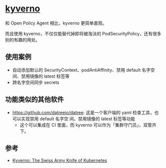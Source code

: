 # [kyverno](https://github.com/kyverno/kyverno)

和 Open Policy Agent 相比，kyverno 更简单直观。

而且使用 kyverno，不仅仅能替代掉即将被淘汰的 PodSecurityPolicy，还有很多别的有趣的用处。

## 使用案例

- 自动添加默认的 SecurityContext、podAntiAffinity、禁用 default 名字空间、禁用镜像的 latest 标签等
- 跨名字空间同步 secrets

## 功能类似的其他软件

- https://github.com/datreeio/datree: 这是一个客户端的 yaml 检查工具，也可以实现禁用 default 名字空
  间、禁用镜像的 latest 标签等功能
  - 这个可以集成在 CI 里面，而 kyverno 可以作为「集群守门员」，双管齐下。

## 参考

- [Kyverno: The Swiss Army Knife of Kubernetes](https://neonmirrors.net/post/2021-01/kyverno-the-swiss-army-knife-of-kubernetes/)
